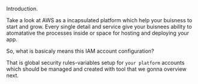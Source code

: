Introduction.

Take a look at AWS as a incapsulated platform which help your buisness to start and grow.
Every single detail and service give your buisnees ability to atomatative the processes inside or
space for hosting and deploying your app.


So, what is basicaly means this IAM account configuration?

That is global security rules-variables setup for `your platform` accounts which 
should be managed and created with tool that we gonna overview next.
